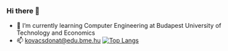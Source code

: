 ### Hi there 👋

- 🌱 I’m currently learning Computer Engineering at Budapest University of Technology and Economics
- 📫 kovacsdonat@edu.bme.hu
[![Top Langs](https://github-readme-stats.vercel.app/api/top-langs/?username=kovacsdonat8&layout=compact)](https://github.com/anuraghazra/github-readme-stats)
